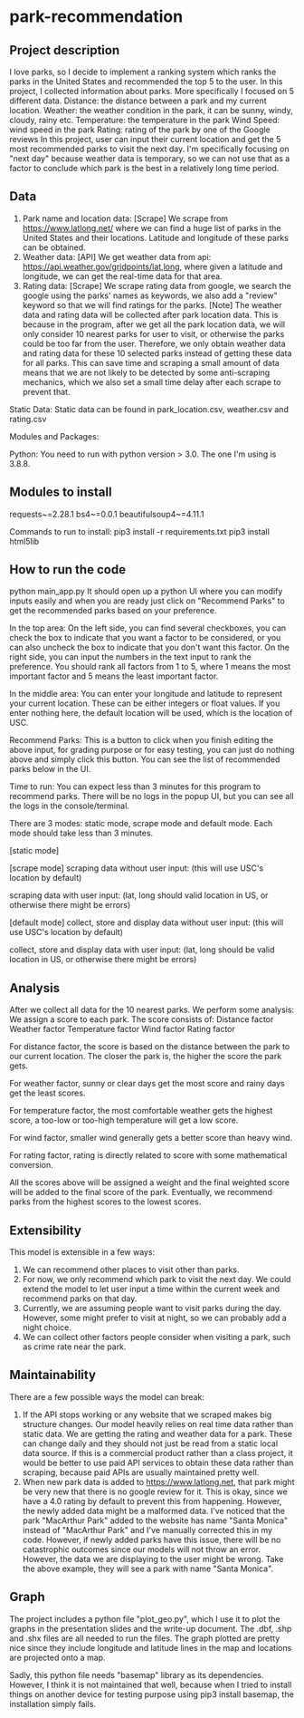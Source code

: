 # park-recommendation

## Project description
I love parks, so I decide to implement a ranking system which ranks the parks in the United States and recommended
the top 5 to the user. In this project, I collected information about parks. More specifically I focused on 5 different data.
Distance: the distance between a park and my current location.
Weather: the weather condition in the park, it can be sunny, windy, cloudy, rainy etc.
Temperature: the temperature in the park
Wind Speed: wind speed in the park
Rating: rating of the park by one of the Google reviews
In this project, user can input their current location and get the 5 most recommended parks to visit the next day.
I'm specifically focusing on "next day" because weather data is temporary, so we can not use that as a factor to
conclude which park is the best in a relatively long time period.

## Data
1. Park name and location data: [Scrape]
We scrape from https://www.latlong.net/ where we can find a huge list of parks in the United States and their
locations. Latitude and longitude of these parks can be obtained.
2. Weather data: [API]
We get weather data from api: https://api.weather.gov/gridpoints/lat,long, where given a latitude and longitude, we
can get the real-time data for that area.
3. Rating data: [Scrape]
We scrape rating data from google, we search the google using the parks' names as keywords, we also add a "review"
keyword so that we will find ratings for the parks.
[Note] The weather data and rating data will be collected after park location data. This is because in the program,
after we get all the park location data, we will only consider 10 nearest parks for user to visit, or otherwise the
parks could be too far from the user. Therefore, we only obtain weather data and rating data for these 10 selected
parks instead of getting these data for all parks. This can save time and scraping a small amount of data means that
we are not likely to be detected by some anti-scraping mechanics, which we also set a small time delay after each
scrape to prevent that.

Static Data:
Static data can be found in park_location.csv, weather.csv and rating.csv

Modules and Packages:

Python:
You need to run with python version > 3.0. The one I'm using is 3.8.8.

## Modules to install
requests~=2.28.1
bs4~=0.0.1
beautifulsoup4~=4.11.1

Commands to run to install:
pip3 install -r requirements.txt
pip3 install html5lib

## How to run the code

python main_app.py
It should open up a python UI where you can modify inputs easily and when you are ready just click on "Recommend
Parks" to get the recommended parks based on your preference.

In the top area:
On the left side, you can find several checkboxes, you can check the box to indicate that you want a factor to be
considered, or you can also uncheck the box to indicate that you don't want this factor.
On the right side, you can input the numbers in the text input to rank the preference. You should rank all factors
from 1 to 5, where 1 means the most important factor and 5 means the least important factor.

In the middle area:
You can enter your longitude and latitude to represent your current location. These can be either integers or float
values. If you enter nothing here, the default location will be used, which is the location of USC.

Recommend Parks:
This is a button to click when you finish editing the above input, for grading purpose or for easy testing, you can
just do nothing above and simply click this button. You can see the list of recommended parks below in the UI.

Time to run:
You can expect less than 3 minutes for this program to recommend parks. There will be no logs in the popup UI, but
you can see all the logs in the console/terminal.

There are 3 modes:
static mode, scrape mode and default mode. Each mode should take less than 3 minutes.

[static mode]

[scrape mode]
scraping data without user input: (this will use USC's location by default)

scraping data with user input: (lat, long should valid location in US, or otherwise there might be errors)

[default mode]
collect, store and display data without user input: (this will use USC's location by default)

collect, store and display data with user input: (lat, long should be valid location in US, or otherwise there might
be errors)

## Analysis
After we collect all data for the 10 nearest parks. We perform some analysis:
We assign a score to each park.
The score consists of:
Distance factor
Weather factor
Temperature factor
Wind factor
Rating factor

For distance factor, the score is based on the distance between the park to our current location. The closer the
park is, the higher the score the park gets.

For weather factor, sunny or clear days get the most score and rainy days get the least scores.

For temperature factor, the most comfortable weather gets the highest score, a too-low or too-high temperature will
get a low score.

For wind factor, smaller wind generally gets a better score than heavy wind.

For rating factor, rating is directly related to score with some mathematical conversion.

All the scores above will be assigned a weight and the final weighted score will be added to the final score of the
park. Eventually, we recommend parks from the highest scores to the lowest scores.

## Extensibility
This model is extensible in a few ways:
1. We can recommend other places to visit other than parks.
2. For now, we only recommend which park to visit the next day. We could extend the model to let user input a time
within the current week and recommend parks on that day.
3. Currently, we are assuming people want to visit parks during the day. However, some might prefer to visit at night,
so we can probably add a night choice.
4. We can collect other factors people consider when visiting a park, such as crime rate near the park.


## Maintainability
There are a few possible ways the model can break:
1. If the API stops working or any website that we scraped makes big structure changes. Our model heavily relies on
real time data rather than static data. We are getting the rating and weather data for a park. These can change
daily and they should not just be read from a static local data source. If this is a commercial product rather than
a class project, it would be better to use paid API services to obtain these data rather than scraping, because paid
APIs are usually maintained pretty well.
2. When new park data is added to https://www.latlong.net, that park might be very new that there is no google review
for it. This is okay, since we have a 4.0 rating by default to prevent this from happening. However, the newly added
data might be a malformed data. I've noticed that the park "MacArthur Park" added to the website has name "Santa
Monica" instead of "MacArthur Park" and I've manually corrected this in my code. However, if newly added parks have
this issue, there will be no catastrophic outcomes since our models will not throw an error. However, the data we
are displaying to the user might be wrong. Take the above example, they will see a park with name "Santa Monica".

## Graph
The project includes a python file "plot_geo.py", which I use it to plot the graphs in the presentation slides and
the write-up document. The .dbf, .shp and .shx files are all needed to run the files. The graph plotted are pretty
nice since they include longitude and latitude lines in the map and locations are projected onto a map.

Sadly, this python file needs "basemap" library as its dependencies. However, I think it is not maintained that well,
because when I tried to install things on another device for testing purpose using pip3 install basemap, the
installation simply fails.
